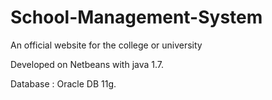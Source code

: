 # School-Management-System
An official website for the college or university

Developed on Netbeans with java 1.7.

Database : Oracle DB 11g.

